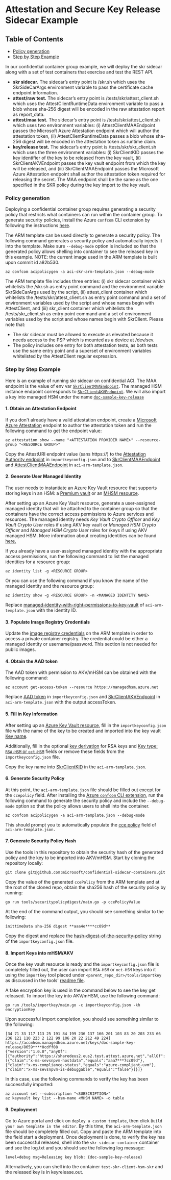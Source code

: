 # Attestation and Secure Key Release Sidecar Example

## Table of Contents
- [Policy generation](#policy-generation)
- [Step by Step Example](#step-by-step-example)

In our confidential container group example, we will deploy the skr sidecar along with a set of test containers that exercise and test the REST API.
- **skr sidecar.** The sidecar’s entry point is /skr.sh which uses the SkrSideCarArgs environment variable to pass the certificate cache endpoint information.
- **attest/raw test.** The sidecar’s entry point is /tests/skr/attest_client.sh which uses the AttestClientRuntimeData environment variable to pass a blob whose sha-256 digest will be encoded in the raw attestation report as report_data.
- **attest/maa test.** The sidecar’s entry point is /tests/skr/attest_client.sh which uses two environment variables: (i) AttestClientMAAEndpoint passes the Microsoft Azure Attestation endpoint which will author the attestation token, (ii) AttestClientRuntimeData passes a blob whose sha-256 digest will be encoded in the attestation token as runtime claim.
- **key/release test.** The sidecar’s entry point is /tests/skr/skr_client.sh which uses the three environment variables: (i) SkrClientKID passes the key identifier of the key to be released from the key vault, (ii) SkrClientAKVEndpoint passes the key vault endpoint from which the key will be released, and (iii) SkrClientMAAEndpoint passes the Microsoft Azure Attestation endpoint shall author the attestation token required for releasing the secret. The MAA endpoint shall be the same as the one specified in the SKR policy during the key import to the key vault.


### Policy generation
Deploying a confidential container group requires generating a security policy that restricts what containers can run within the container group. To generate security policies, install the Azure `confcom` CLI extension by following the instructions [here](https://github.com/Azure/azure-cli-extensions/tree/main/src/confcom/azext_confcom#microsoft-azure-cli-confcom-extension-examples).  

The ARM template can be used directly to generate a security policy. The following command generates a security policy and automatically injects it into the template. Make sure `--debug-mode` option is included so that the generated policy allows shelling into container to see the released key in this example. NOTE: the current image used in the ARM template is built upon commit id a82b530. 

```
az confcom acipolicygen -a aci-skr-arm-template.json --debug-mode
```

The ARM template file includes three entries: (i) skr sidecar container which whitelists the /skr.sh as entry point command and the environment variable SkrSideCarArgs used by the script, (ii) attest_client container which whitelists the /tests/skr/attest_client.sh as entry point command and a set of environment variables used by the script and whose names begin with AttestClient, and  (iii) skr_client container which whitelists the /tests/skr_client.sh as entry point command and a set of environment variables used by the script and whose names begin with SkrClient. 
Please note that:
- The skr sidecar must be allowed to execute as elevated because it needs access to the PSP which is mounted as a device at /dev/sev. 
- The policy includes one entry for both attestation tests, as both tests use the same entry point and a superset of environment variables whitelisted by the AttestClient regular expression.


### Step by Step Example 

Here is an example of running skr sidecar on confidential ACI. The MAA endpoint is the value of env var [`SkrClientMAAEndpoint`](aci-arm-template.json?plain=1#L55). 
The managed HSM instance endpoint corresponds to [`SkrClientAKVEndpoint`](aci-arm-template.json?plain=1#L59). We will also import a key into managed HSM under the name [`doc-sample-key-release`](aci-arm-template.json?plain=1#L64)


#### 1. Obtain an Attestation Endpoint

If you don't already have a valid attestation endpoint, create a [Microsoft Azure Attestation](https://learn.microsoft.com/en-us/azure/attestation/overview) endpoint to author the attestation token and run the following command to get the endpoint value:

```
az attestation show --name "<ATTESTATION PROVIDER NAME>" --resource-group "<RESOURCE GROUP>"
```

Copy the AttestURI endpoint value (sans https://) to the [Attestation Authority endpoint](importkeyconfig.json#L6) in `importkeyconfig.json` and to [SkrClientMAAEndpoint](aci-arm-template.json#L56) and [AttestClientMAAEndpoint](aci-arm-template.json#L106) in `aci-arm-template.json`.


#### 2. Generate User Managed Identity 

The user needs to instantiate an Azure Key Vault resource that supports storing keys in an HSM: a [Premium vault](https://learn.microsoft.com/en-us/azure/key-vault/general/overview) or an [MHSM resource](https://docs.microsoft.com/en-us/azure/key-vault/managed-hsm/overview).

After setting up an Azure Key Vault resource, generate a user-assigned managed identity that will be attached to the container group so that the containers have the correct access permissions to Azure services and resources. The managed identity needs *Key Vault Crypto Officer* and *Key Vault Crypto User* roles if using AKV key vault or *Managed HSM Crypto Officer* and *Managed HSM Crypto User* roles for /keys if using AKV managed HSM. More information about creating identities can be found [here.](https://docs.microsoft.com/en-us/azure/active-directory/managed-identities-azure-resources/)

If you already have a user-assigned managed identity with the appropriate access permissions, run the following command to list the managed identities for a resource group:

```
az identity list -g <RESOURCE GROUP>
```

Or you can use the following command if you know the name of the managed identity and the resource group:

```
az identity show -g <RESOURCE GROUP> -n <MANAGED IDENTITY NAME>
```

Replace [managed-identity-with-right-permissions-to-key-vault](aci-arm-template.json#:~:text=%22%3Cmanaged%2Didentity%2Dwith%2Dright%2Dpermissions%2Dto%2Dkey%2Dvault%3E%22) of `aci-arm-template.json` with the identity ID.


#### 3. Populate Image Registry Credentials

Update the [image registry credentials](aci-arm-template.json?plain=1#L123) on the ARM template in order to access a private container registry. The credential could be either a managed identity or username/password. This section is not needed for public images. 


#### 4. Obtain the AAD token

The AAD token with permission to AKV/mHSM can be obtained with the following command:

```
az account get-access-token --resource https://managedhsm.azure.net
```

Replace [AAD token](importkeyconfig.json#L11) in `importkeyconfig.json` and [SkrClientAKVEndpoint](aci-arm-template.json#L60) in `aci-arm-template.json` with the output accessToken.


#### 5. Fill in Key Information

After setting up an [Azure Key Vault resource](#import-key), fill in the `importkeyconfig.json` file with the name of the key to be created and imported into the key vault [Key name](importkeyconfig.json#L3).

Additionally, fill in the optional [key derivation](importkeyconfig.json#L14) for RSA keys and [Key type: `RSA-HSM` or `oct-HSM`](importkeyconfig.json#L4) fields or remove these fields from the `importkeyconfig.json` file.

Copy the key name into [SkrClientKID](aci-arm-template.json#L64) in the `aci-arm-template.json`.


#### 6. Generate Security Policy

At this point, the `aci-arm-template.json` file should be filled out except for the `ccepolicy` field. After installing the [Azure `confcom` CLI extension](#policy-generation), run the following command to generate the security policy and include the `--debug-mode` option so that the policy allows users to shell into the container. 

```
az confcom acipolicygen -a aci-arm-template.json --debug-mode
```

This should prompt you to automatically populate the [cce policy](aci-arm-template.json#L142) field of `aci-arm-template.json.`


#### 7. Generate Security Policy Hash 

Use the tools in this repository to obtain the security hash of the generated policy and the key to be imported into AKV/mHSM. Start by cloning the repository locally:

```
git clone git@github.com:microsoft/confidential-sidecar-containers.git
```

Copy the value of the generated `ccePolicy` from the ARM template and at the root of the cloned repo, obtain the sha256 hash of the security policy by running: 

```
go run tools/securitypolicydigest/main.go -p ccePolicyValue
```

At the end of the command output, you should see something similar to the following: 

    inittimeData sha-256 digest **aaa4e****cc09d**

Copy the digest and replace the [hash-digest-of-the-security-policy](importkeyconfig.json#L22) string of the `importkeyconfig.json` file.


#### 8. Import Keys into mHSM/AKV

Once the key vault resource is ready and the `importkeyconfig.json` file is completely filled out, the user can import `RSA-HSM` or `oct-HSM` keys into it using the `importkey` tool placed under `<parent_repo_dir>/tools/importkey` as discussed in the tools' [readme file](https://github.com/microsoft/confidential-sidecar-containers/tree/main/tools/importkey).

A fake encryption key is used in the command below to see the key get released. To import the key into AKV/mHSM, use the following command:

```
go run /tools/importkey/main.go -c importkeyconfig.json -kh encryptionKey
```

Upon successful import completion, you should see something similar to the following: 

```
[34 71 33 117 113 25 191 84 199 236 137 166 201 103 83 20 203 233 66 236 121 110 223 2 122 99 106 20 22 212 49 224]
https://accmhsm.managedhsm.azure.net/keys/doc-sample-key-release/8659****0cdff08
{"version":"1.0.0","anyOf":[{"authority":"https://sharedeus2.eus2.test.attest.azure.net","allOf":[{"claim":"x-ms-sevsnpvm-hostdata","equals":"aaa7***7cc09d"},{"claim":"x-ms-compliance-status","equals":"azure-compliant-uvm"},{"claim":"x-ms-sevsnpvm-is-debuggable","equals":"false"}]}]}
```

In this case, use the following commands to verify the key has been successfully imported: 

```
az account set --subscription "<SUBSCRIPTION>"
az keyvault key list --hsm-name <MHSM NAME> -o table
```

#### 9. Deployment

Go to Azure portal and click on `deploy a custom template`, then click `Build your own template in the editor`. By this time, the `aci-arm-template.json` file should be completely filled out. Copy and paste the ARM template into the field start a deployment. Once deployment is done, to verify the key has been successful released, shell into the `skr-sidecar-container` container and see the log.txt and you should see the following log message: 

```
level=debug msg=Releasing key blob: {doc-sample-key-release}
```

Alternatively, you can shell into the container `test-skr-client-hsm-skr` and the released key is in keyrelease.out. 
